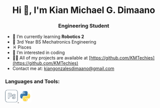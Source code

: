 <h1 align="center">Hi 👋, I'm Kian Michael G. Dimaano</h1>
<h3 align="center">Engineering Student</h3>

- 🌱 I’m currently learning **Robotics 2**
- 📖 3rd Year BS Mechatronics Engineering
- ♓ Pisces
- 👀 I’m interested in coding
- 👨‍💻 All of my projects are available at [https://github.com/KMTechies](https://github.com/KMTechies)
- Contact me at: kiangonzalesdimaano@gmail.com



<h3 align="left">Languages and Tools:</h3>
<p align="left"> <a href="https://www.photoshop.com/en" target="_blank" rel="noreferrer"> <img src="https://raw.githubusercontent.com/devicons/devicon/master/icons/photoshop/photoshop-line.svg" alt="photoshop" width="40" height="40"/> </a> <a href="https://www.python.org" target="_blank" rel="noreferrer"> <img src="https://raw.githubusercontent.com/devicons/devicon/master/icons/python/python-original.svg" alt="python" width="40" height="40"/> </a> </p>

